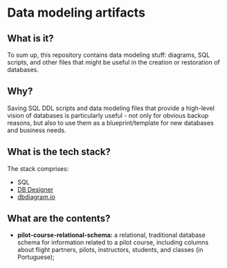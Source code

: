 # Data modeling artifacts

## What is it?

To sum up, this repository contains data modeling stuff: diagrams, SQL scripts, and other files that might be useful in the creation or restoration of databases. 

## Why?

Saving SQL DDL scripts and data modeling files that provide a high-level vision of databases is particularly useful - not only for obvious backup reasons, but also to use them as a blueprint/template for new databases and business needs.

## What is the tech stack?

The stack comprises:

* SQL
* [DB Designer](https://www.dbdesigner.net/)
* [dbdiagram.io](https://dbdiagram.io/)

## What are the contents?

* **pilot-course-relational-schema:** a relational, traditional database schema for information related to a pilot course, including columns about flight partners, pilots, instructors, students, and classes (in Portuguese);